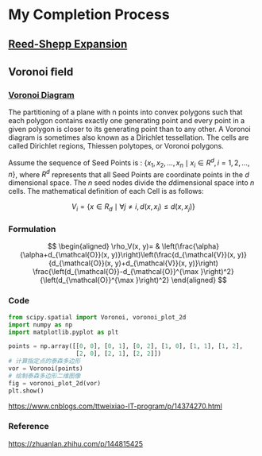 # My Completion Process


## [Reed-Shepp Expansion](https://zhuanlan.zhihu.com/p/122544884)

## Voronoi ﬁeld

### [Voronoi Diagram](https://mathworld.wolfram.com/VoronoiDiagram.html)
The partitioning of a plane with n points into convex polygons such that each polygon contains exactly one generating point and every point in a given polygon is closer to its generating point than to any other. A Voronoi diagram is sometimes also known as a Dirichlet tessellation. The cells are called Dirichlet regions, Thiessen polytopes, or Voronoi polygons.


Assume the sequence of Seed Points is : $\{x_1, x_2, \ldots, x_n \mid x_i \in R^d, i=1,2, \ldots, n\}$, where $R^d$ represents that all Seed Points are coordinate points in the $d$ dimensional space. The $n$ seed nodes divide the $d$dimensional space into $n$ cells. The mathematical definition of each Cell is as follows:


$$
V_i=\{x \in R_d \mid \forall j \neq i, d\left(x, x_i\right) \leq d\left(x, x_j\right)\}
$$

### Formulation
$$
\begin{aligned}
\rho_V(x, y)= & \left(\frac{\alpha}{\alpha+d_{\mathcal{O}}(x, y)}\right)\left(\frac{d_{\mathcal{V}}(x, y)}{d_{\mathcal{O}}(x, y)+d_{\mathcal{V}}(x, y)}\right) 
 \frac{\left(d_{\mathcal{O}}-d_{\mathcal{O}}^{\max }\right)^2}{\left(d_{\mathcal{O}}^{\max }\right)^2}
\end{aligned}
$$

### Code

```python
from scipy.spatial import Voronoi, voronoi_plot_2d
import numpy as np
import matplotlib.pyplot as plt

points = np.array([[0, 0], [0, 1], [0, 2], [1, 0], [1, 1], [1, 2],
                   [2, 0], [2, 1], [2, 2]])
# 计算指定点的泰森多边形
vor = Voronoi(points)
# 绘制泰森多边形二维图像
fig = voronoi_plot_2d(vor)
plt.show()
```
https://www.cnblogs.com/ttweixiao-IT-program/p/14374270.html


### Reference
https://zhuanlan.zhihu.com/p/144815425
